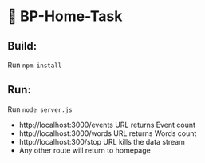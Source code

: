 # 🐼 BP-Home-Task

## Build:

Run `npm install`

## Run:

Run `node server.js`

- http://localhost:3000/events URL  returns Event count
- http://localhost:3000/words URL returns Words count
- http://localhost:300/stop URL kills the data stream
- Any other route will return to homepage

